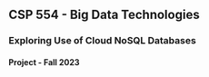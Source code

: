 ## CSP 554 - Big Data Technologies
### Exploring Use of Cloud NoSQL Databases 
#### Project - Fall 2023
